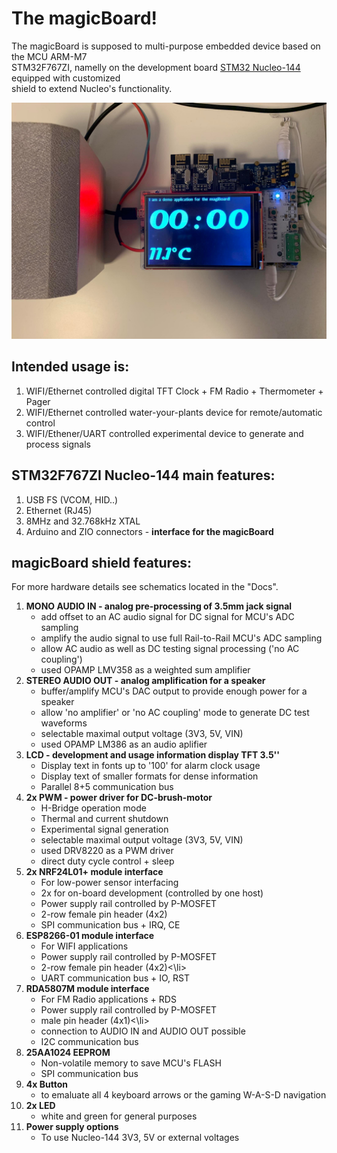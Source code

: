 <h1>The magicBoard!</h1>

The magicBoard is supposed to multi-purpose embedded device based on the MCU ARM-M7<br> 
STM32F767ZI, namelly on the development board [STM32 Nucleo-144](https://www.markdownguide.org/basic-syntax)
equipped with customized<br>shield to extend Nucleo's functionality.

<img src="/Docs/magicBoardPhoto.jpg" alt="Demo" title="Demo">

<h2>Intended usage is:</h2>
<ol>
  <li>WIFI/Ethernet controlled digital TFT Clock + FM Radio + Thermometer + Pager</li>
  <li>WIFI/Ethernet controlled water-your-plants device for remote/automatic control</li>
  <li>WIFI/Ethener/UART controlled experimental device to generate and process signals</li>
</ol>

<h2>STM32F767ZI Nucleo-144 main features:</h2>

<ol>
  <li>USB FS (VCOM, HID..)</li>
  <li>Ethernet (RJ45)</li>
  <li>8MHz and 32.768kHz XTAL</li>
  <li>Arduino and ZIO connectors - <b>interface for the magicBoard</b></li>
</ol>

<h2>magicBoard shield features:</h2>

For more hardware details see schematics located in the "Docs".

<ol>
  <li><b>MONO AUDIO IN - analog pre-processing of 3.5mm jack signal</b><ul>
      <li>add offset to an AC audio signal for DC signal for MCU's ADC sampling</li>
      <li>amplify the audio signal to use full Rail-to-Rail MCU's ADC sampling</li>
	  <li>allow AC audio as well as DC testing signal processing ('no AC coupling')</li>
	  <li>used OPAMP LMV358 as a weighted sum amplifier</li>
  </ul></li>
  <li><b>STEREO AUDIO OUT - analog amplification for a speaker</b><ul>
      <li>buffer/amplify MCU's DAC output to provide enough power for a speaker</li>
	  <li>allow 'no amplifier' or 'no AC coupling' mode to generate DC test waveforms</li>
	  <li>selectable maximal output voltage (3V3, 5V, VIN)</li>
	  <li>used OPAMP LM386 as an audio aplifier</li>
  </ul></li>
  <li><b>LCD - development and usage information display TFT 3.5''</b><ul>
      <li>Display text in fonts up to '100' for alarm clock usage</li>
	  <li>Display text of smaller formats for dense information</li>
	  <li>Parallel 8+5 communication bus</li>
  </ul></li>
  <li><b>2x PWM - power driver for DC-brush-motor</b><ul>
      <li>H-Bridge operation mode</li>
	  <li>Thermal and current shutdown</li>
	  <li>Experimental signal generation</li>
	  <li>selectable maximal output voltage (3V3, 5V, VIN)</li>
	  <li>used DRV8220 as a PWM driver</li>
	  <li>direct duty cycle control + sleep</li>
  </ul></li>
  <li><b>2x NRF24L01+ module interface</b><ul>
      <li>For low-power sensor interfacing</li>
	  <li>2x for on-board development (controlled by one host)</li>
	  <li>Power supply rail controlled by P-MOSFET</li>
	  <li>2-row female pin header (4x2)</li>
	  <li>SPI communication bus + IRQ, CE</li>
  </ul></li>
    <li><b>ESP8266-01 module interface</b><ul>
      <li>For WIFI applications </li>
	  <li>Power supply rail controlled by P-MOSFET</li>
	  <li>2-row female pin header (4x2)<\li>
	  <li>UART communication bus + IO, RST</li>
  </ul></li>
   <li><b>RDA5807M module interface</b><ul>
      <li>For FM Radio applications + RDS </li>
	  <li>Power supply rail controlled by P-MOSFET</li>
	  <li>male pin header (4x1)<\li>
	  <li>connection to AUDIO IN and AUDIO OUT possible</li>
	  <li>I2C communication bus</li>
  </ul></li>
    <li><b>25AA1024 EEPROM</b><ul>
      <li>Non-volatile memory to save MCU's FLASH</li>
	  <li>SPI communication bus</li>
  </ul></li>
      <li><b>4x Button</b><ul>
      <li>to emaluate all 4 keyboard arrows or the gaming W-A-S-D navigation</li>
  </ul></li>
  <li><b>2x LED</b><ul>
      <li>white and green for general purposes</li>
  </ul></li>
  <li><b>Power supply options</b><ul>
      <li>To use Nucleo-144 3V3, 5V or external voltages</li>
  </ul></li>
</ol>